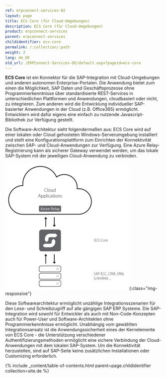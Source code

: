 ```yaml
---
ref: erpconnect-services-02
layout: page
title: ECS Core (für Cloud-Umgebungen)
description: ECS Core (für Cloud-Umgebungen)
product: erpconnect-services
parent: erpconnect-services
childidentifier: ecs-core
permalink: /:collection/:path
weight: 2
lang: de_DE
old_url: /ERPConnect-Services-DE/default.aspx?pageid=ecs-core
---
```


**ECS Core** ist ein Konnektor für die SAP-Integration mit Cloud-Umgebungen und anderen autonomen Enterprise-Portalen. Die Anwendung bietet zum einen die Möglichkeit, SAP Daten und Geschäftsprozesse ohne Programmierkenntnisse über standardisierte REST-Services in unterschiedlichen Plattformen und Anwendungen, cloudbasiert oder nicht, zu integrieren. Zum anderen wird die Entwicklung individueller SAP-basierter Anwendungen in der Cloud (z.B. Office365) ermöglicht. Entwicklern wird dafür eigens eine einfach zu nutzende Javascript-Bibliothek zur Verfügung gestellt.

Die Software-Architektur sieht folgendermaßen aus: ECS Core wird auf einer lokalen oder Cloud gehosteten Windows-Serverumgebung installiert und stellt eine Konfigurationsplattform zum Einrichten der Konnektivität zwischen SAP- und Cloud-Anwendungen zur Verfügung. Eine Azure Relay-Registrierung kann als sicherer Gateway verwendet werden, um das lokale SAP-System mit der jeweiligen Cloud-Anwendung zu verbinden.  

![ecscore-architecture](/img/content/ecscore-architecture.jpg){:class="img-responsive"}

Diese Softwarearchitektur ermöglicht unzählige Integrationsszenarien für den Lese- und Schreibzugriff auf alle gängigen SAP ERP Systeme. Die SAP-Integration wird sowohl für Entwickler als auch mit Non-Code-Konzepten auch für Power-User und Software-Architekten ohne Programmierkenntnisse ermöglicht. 
Unabhängig vom gewählten Integrationsansatz ist die Anwendungssicherheit eines der Kernelemente von ECS Core - die Unterstützung verschiedener Authentifizierungsmethoden ermöglicht eine sichere Verbindung der Cloud-Anwendungen mit dem lokalen SAP-System. Um die Konnektivität herzustellen, sind auf SAP-Seite keine zusätzlichen Installationen oder Customizing erforderlich.

{% include _content/table-of-contents.html parent=page.childidentifier collection=site.de %}